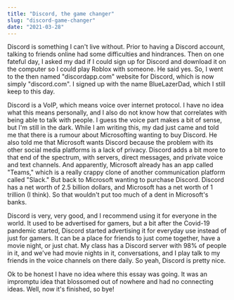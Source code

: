 ```yaml
---
title: "Discord, the game changer"
slug: "discord-game-changer"
date: "2021-03-28"
---
```

Discord is something I can't live	without. Prior to having a Discord account, talking to friends online had some difficulties and hindrances. Then on one fateful day, I asked my dad if I could sign up for Discord and download it on the computer so I could play Roblox with someone. He said yes. So, I went to the then named "discordapp.com" website for Discord, which is now simply "discord.com". I signed up with the name BlueLazerDad, which I still keep to this day. 

Discord is a VoIP, which means voice over internet protocol. I have no idea what this means personally, and I also do not know how that correlates with being able to talk with people. I guess the voice part makes a bit of sense, but I'm still in the dark. While I am writing this, my dad just came and told me that there is a rumour about Microsofting wanting to buy Discord. He also told me that Microsoft wants Discord because the problem with its other social media platforms is a lack of privacy. Discord adds a bit more to that end of the spectrum, with servers, direct messages, and private voice and text channels. And apparently, Microsoft already has an app called "Teams," which is a really crappy clone of another communication platform called "Slack."
But back to Microsoft wanting to purchase Discord. Discord has a net worth of 2.5 billion dollars, and Microsoft has a net worth of 1 trillion (I think). So that wouldn't put too much of a dent in Microsoft's banks. 

Discord is very, very good, and I recommend using it for everyone in the world. It used to be advertised for gamers, but a bit after the Covid-19 pandemic started, Discord started advertising it for everyday use instead of just for gamers. It can be a place for friends to just come together, have a movie night, or just chat. My class has a Discord server with 98% of people in it, and we've had movie nights in it, conversations, and I play talk to my friends in the voice channels on there daily. So yeah, Discord is pretty nice. 

Ok to be honest I have no idea where this essay was going. It was an impromptu idea that blossomed out of nowhere and had no connecting ideas. Well, now it's finished, so bye!
